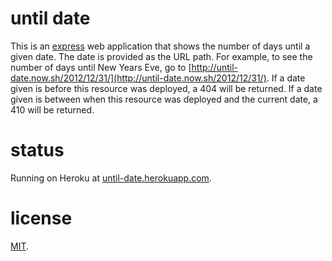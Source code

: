 # until date

This is an [express](http://expressjs.com/) web application that shows
the number of days until a given date. The date is provided as the URL
path. For example, to see the number of days until New Years Eve, go
to
[http://until-date.now.sh/2012/12/31/](http://until-date.now.sh/2012/12/31/). If
a date given is before this resource was deployed, a 404 will be
returned. If a date given is between when this resource was deployed
and the current date, a 410 will be returned.

# status

Running on Heroku at
[until-date.herokuapp.com](http://until-date.herokuapp.com/).

# license

[MIT](http://benatkin.mit-license.org/).
